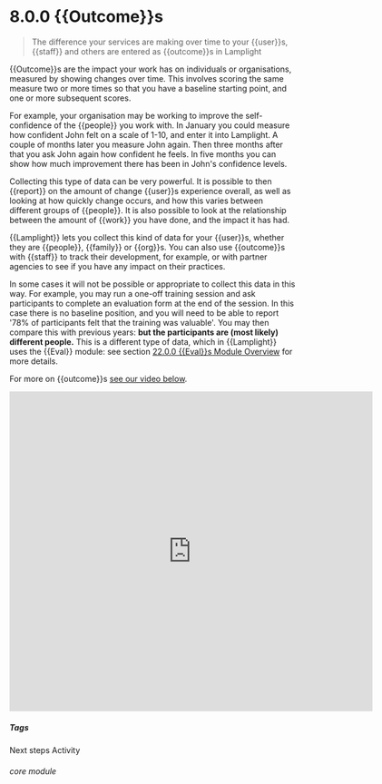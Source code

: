 # 8.0.0  <i class="fas fa-trophy"></i> {{Outcome}}s

> The difference your services are making over time to your {{user}}s, {{staff}} and others are entered as {{outcome}}s in Lamplight



{{Outcome}}s are the impact your work has on individuals or organisations, measured by showing changes over time. This involves scoring  the same measure two or more times so that you have a baseline starting point, and one or more subsequent scores. 

For example, your organisation may be working to improve the self-confidence of the {{people}} you work with. In January you could measure how confident John felt on a scale of 1-10, and enter it into Lamplight. A couple of months later you measure John again. Then three months after that you ask John again how confident he feels. In five months you can show how much improvement there has been in John's confidence levels. 

Collecting this type of data can be very powerful. It is possible to then {{report}} on the amount of change {{user}}s experience overall, as well as looking at how quickly change occurs, and how this varies between different groups of {{people}}. It is also possible to look at the relationship between the amount of {{work}} you have done, and the impact it has had.

{{Lamplight}} lets you collect this kind of data for your {{user}}s, whether they are {{people}}, {{family}} or {{org}}s. You can also use {{outcome}}s with {{staff}} to track their development, for example, or with partner agencies to see if you have any impact on their practices.

In some cases it will not be possible or appropriate to collect this data in this way. For example, you may run a one-off training session and ask participants to complete an evaluation form at the end of the session. In this case there is no baseline position, and you will need to be able to report '78% of participants felt that the training was valuable'. You may then compare this with previous years: **but the participants are (most likely) different people.** This is a different type of data, which in {{Lamplight}} uses the {{Eval}} module: see section [22.0.0  {{Eval}}s Module Overview](/help/index/p/22.0.0) for more details. 

For more on {{outcome}}s [see our video below](/help/index/p/51.5.1).

<iframe src="https://player.vimeo.com/video/282332458" width="640" height="564" frameborder="0" allow="autoplay; fullscreen" allowfullscreen></iframe>


##### Tags
Next steps
Activity

###### core module


